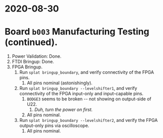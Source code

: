 # 2020-08-30

# Board `b003` Manufacturing Testing (continued).

1.  Power Validation: Done.
1.  FTDI Bringup: Done.
1.  FPGA Bringup.
    1.  Run `splat bringup_boundary`, and verify connectivity of the FPGA pins.
        1.  All pins nominal (astonishingly).
    1.  Run `splat bringup_boundary --levelshifter1`, and verify connectivity of the FPGA input-only and input-capable pins.
        1.  `BODGE3` seems to be broken -- not showing on output-side of U22.
            1.  _Duh, turn the power on first._
        1.  All pins nominal.
    1.  Run `splat bringup_boundary --levelshifter2`, and verify the FPGA output-only pins via oscilloscope.
        1.  All pins nominal.

